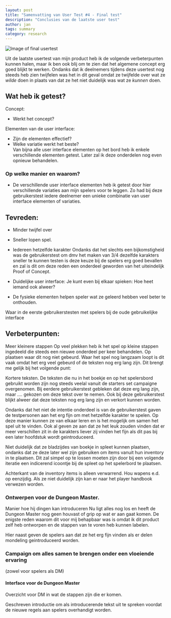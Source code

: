 ```yaml
---
layout: post
title: "Samenvatting van User Test #4 - Final test"
description: "Conclusies van de laatste user test"
author: jan
tags: summary
category: research
---
```


![Image of final usertest]({{site.url}}/assets/progress2/screencap.png)

Uit de laatste usertest van mijn product heb ik de volgende verbeterpunten kunnen halen, maar ik ben ook blij om te zien dat het algemene concept erg goed blijkt te werken. Ondanks dat ik deelnemers tijdens deze usertest nog steeds heb zien twijfelen was het in dit geval omdat ze twijfelde over wat ze *wilde* doen in plaats van dat ze het niet duidelijk was wat ze *kunnen* doen. 

## Wat heb ik getest?
Concept:
 - Werkt het concept?


Elementen van de user interface:
 - Zijn de elementen effectief?
 - Welke variatie werkt het beste?  
 Van bijna alle user interface elementen op het bord heb ik enkele verschillende elementen getest. Later zal ik deze onderdelen nog even opnieuw behandelen.


### Op welke manier en waarom?
 - De verschillende user interface elementen heb ik getest door hier verschillende variaties aan mijn spelers voor te leggen. Zo had bij deze gebruikerstest iedere deelnemer een unieke combinatie van user interface elementen of variaties.

## Tevreden:
 - Minder twijfel over 
 - Sneller lopen spel.

 - Iedereen hetzelfde karakter
Ondanks dat het slechts een bijkomstigheid was de gebruikerstest om dmv het maken van 3/4 dezelfde karakters sneller te kunnen testen is deze keuze bij de spelers erg goed bevallen en zal is dit om deze reden een onderdeel geworden van het uiteindelijk Proof of Concept.

- Duidelijke user interface:
Je kunt even bij elkaar spieken: Hoe heet iemand ook alweer?


- De fysieke elementen helpen speler wat ze geleerd hebben veel beter te onthouden. 

Waar in de eerste gebruikerstesten met spelers bij de oude gebruikelijke interface 

## Verbeterpunten:

Meer kleinere stappen
Op veel plekken heb ik het spel op kleine stappen ingedeeld die steeds een nieuwe onderdeel per keer behandelen. Op plaatsen waar dit nog niet gebeurd. 
Waar het spel nog langzaam loopt is dit vaak omdat het erg veel gebeurd of de teksten nog erg lang zijn. Dit brengt me gelijk bij het volgende punt:


Kortere teksten. 
 De teksten die nu in het boekje en op het spelersbord gebruikt worden zijn nog steeds veelal vanuit de starters set campaigne overgenomen. Bij eerdere gebruikerstest gebleken dat deze erg lang zijn, maar .... gekozen om deze tekst over te nemen. Ook bij deze gebruikerstest blijkt alweer dat deze teksten nog erg lang zijn en verkort kunnen worden.

Ondanks dat het niet de intentie onderdeel is van de gebruikerstest gaven de testpersonen aan het erg fijn om met hetzelfde karakter te spelen. Op deze manier kunnen ze van elkaar leren en is het mogelijk om samen het spel uit te vinden. Ook al geven ze aan dat ze het leuk zouden vinden dat er meer verschillen zit in de karakters liever zij vinden het fijn als dit pas bij een later hoofdstuk wordt geintroduceerd.

Niet duidelijk dat ze bladzijdes van boekje in spleet kunnen plaatsen, ondanks dat ze deze later wel zijn gebruiken om items vanuit hun inventory in te plaatsen. Dit zal simpel op te lossen moeten zijn door bij een volgende iteratie een indicerend icoontje bij de spleet op het spelerbord te plaatsen. 

Achterkant van de inventory items is alleen verwarrend. Hou wapens e.d. op eenzijdig. Als ze niet duidelijk zijn kan er naar het player handbook verwezen worden.

### Ontwerpen voor de Dungeon Master.
Manier hoe hij dingen kan introduceren 
 Nu ligt alles nog los en heeft de Dungeon Master nog geen houvast of grip op wat er aan gaat komen. De enigste reden waarom dit voor mij behapbaar was is omdat ik dit product zelf heb ontworpen en de stappen van te voren heb kunnen labelen. 

 Hier naast geven de spelers aan dat ze het erg fijn vinden als er delen mondeling geintroduceerd worden. 


### Campaign om alles samen te brengen onder een vloeiende ervaring
(zowel voor spelers als DM)

#### Interface voor de Dungeon Master

Overzicht voor DM in wat de stappen zijn die er komen.

Geschreven introductie om als introducerende tekst uit te spreken voordat de nieuwe regels aan spelers overhandigt worden.